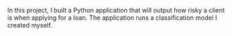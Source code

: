 In this project, I built a Python application that will output how risky a client is when applying for a loan. The application runs a classification model I created myself.
